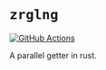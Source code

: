 # `zrglng`

[![GitHub Actions](https://img.shields.io/endpoint.svg?url=https%3A%2F%2Factions-badge.atrox.dev%2Fjustinrlle%2Fzrglng%2Fbadge)](https://github.com/justinrlle/zrglng/actions)

A parallel getter in rust.
